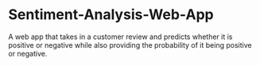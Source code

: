 # Sentiment-Analysis-Web-App
A web app that takes in a customer review and predicts whether it is positive or negative while also providing the probability of it being positive or negative.
